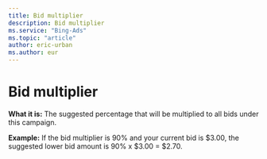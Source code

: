 ```yaml
---
title: Bid multiplier
description: Bid multiplier
ms.service: "Bing-Ads"
ms.topic: "article"
author: eric-urban
ms.author: eur
---
```


# Bid multiplier

**What it is:**    The suggested percentage that will be multiplied to all bids under this campaign.

**Example:**    If the bid multiplier is 90% and your current bid is $3.00, the suggested lower bid amount is 90% x $3.00 = $2.70.


